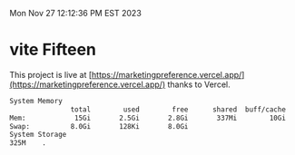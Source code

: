 Mon Nov 27 12:12:36 PM EST 2023

# vite Fifteen


This project is live at [https://marketingpreference.vercel.app/](https://marketingpreference.vercel.app/) thanks to Vercel.

```bash
System Memory
               total        used        free      shared  buff/cache   available
Mem:            15Gi       2.5Gi       2.8Gi       337Mi        10Gi        12Gi
Swap:          8.0Gi       128Ki       8.0Gi
System Storage
325M	.
```
